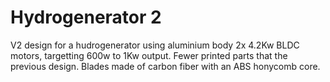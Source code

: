 # Hydrogenerator 2

V2 design for a hudrogenerator using aluminium body 2x 4.2Kw BLDC motors, targetting 600w to 1Kw output.
Fewer printed parts that the previous design.
Blades made of carbon fiber with an ABS honycomb core.